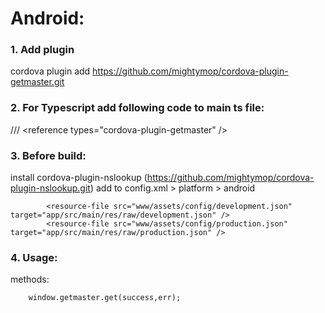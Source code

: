 # Android:

### 1. Add plugin
cordova plugin add https://github.com/mightymop/cordova-plugin-getmaster.git
### 2. For Typescript add following code to main ts file: 
/// &lt;reference types="cordova-plugin-getmaster" /&gt;<br/>

### 3. Before build:
install cordova-plugin-nslookup (https://github.com/mightymop/cordova-plugin-nslookup.git)
add to config.xml > platform > android

```
	    <resource-file src="www/assets/config/development.json" target="app/src/main/res/raw/development.json" />
		<resource-file src="www/assets/config/production.json" target="app/src/main/res/raw/production.json" />
```

### 4. Usage:

methods:

```
	window.getmaster.get(success,err);
```
